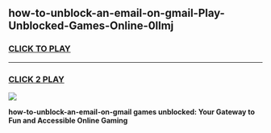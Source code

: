 
## how-to-unblock-an-email-on-gmail-Play-Unblocked-Games-Online-0llmj
<h3>
<a href="https://premium76.site?title=how-to-unblock-an-email-on-gmail&ref=25A">CLICK TO PLAY</a></h3>
<hr>

<h3>
<a href="https://premium76.site?title=how-to-unblock-an-email-on-gmail&ref=25A">CLICK 2 PLAY</a>
  
</h3>

<a href="https://premium76.site?title=how-to-unblock-an-email-on-gmail&ref=25A"><img src="https://clearcache.store/games.png"></a>


**how-to-unblock-an-email-on-gmail games unblocked: Your Gateway to Fun and Accessible Online Gaming**
